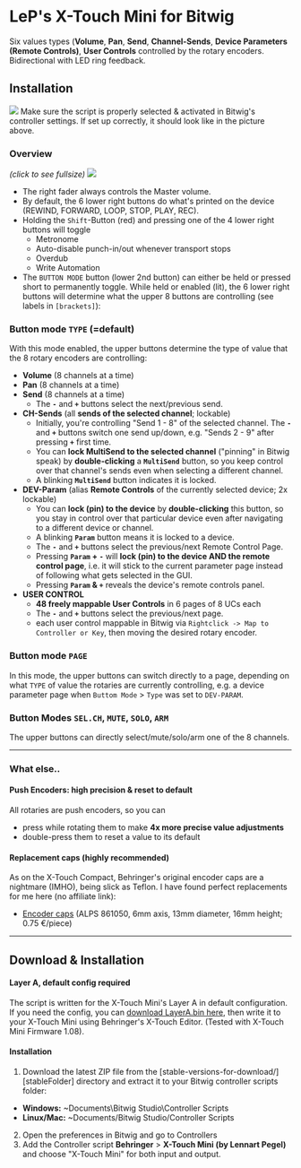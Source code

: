 # LeP's X-Touch Mini for Bitwig

Six values types (**Volume**, **Pan**, **Send**, **Channel-Sends**, **Device Parameters (Remote Controls)**, **User Controls** 
controlled by the rotary encoders. Bidirectional with LED ring feedback.

## Installation

[![][setupImage]][setupImage]
Make sure the script is properly selected & activated in Bitwig's controller settings.
If set up correctly, it should look like in the picture above. 

### Overview
_(click to see fullsize)_
[![][overviewImage]][overviewImage]

* The right fader always controls the Master volume.
* By default, the 6 lower right buttons do what's printed on the device (REWIND, FORWARD, LOOP, STOP, PLAY, REC).
* Holding the `Shift`-Button (red) and pressing one of the 4 lower right buttons will toggle
  * Metronome
  * Auto-disable punch-in/out whenever transport stops 
  * Overdub
  * Write Automation
* The `BUTTON MODE` button (lower 2nd button) can either be held or pressed short to permanently toggle. 
   While held or enabled (lit), the 6 lower right buttons will determine what the upper 8 buttons 
   are controlling (see labels in `[brackets]`):

### Button mode `TYPE` (=default)
With this mode enabled, the upper buttons determine the type of value that the 8 rotary encoders are controlling:
* **Volume** (8 channels at a time)
* **Pan** (8 channels at a time)
* **Send** (8 channels at a time)
  - The **`-`** and **`+`** buttons select the next/previous send.
* **CH-Sends** (all **sends of the selected channel**; lockable)
  - Initially, you're controlling "Send 1 - 8" of the selected channel. The **`-`** and **`+`** buttons switch 
    one send up/down, e.g. "Sends 2 - 9" after pressing **`+`** first time.
  - You can **lock MultiSend to the selected channel** ("pinning" in Bitwig speak) by **double-clicking** a 
    **`MultiSend`** button, so you keep control over that channel's sends even when selecting a different channel.
  - A blinking **`MultiSend`** button indicates it is locked.
* **DEV-Param** (alias **Remote Controls** of the currently selected device; 2x lockable)
  - You can **lock (pin) to the device** by **double-clicking** this button, so you stay in control over that particular device even after navigating to a different device or channel.
  - A blinking **`Param`** button means it is locked to a device.
  - The **`-`** and **`+`** buttons select the previous/next Remote Control Page.
  - Pressing **`Param` + `-`** will **lock (pin) to the device AND the remote control page**, 
    i.e. it will stick to the current parameter page instead of following what gets selected in the GUI.
  - Pressing **`Param` & `+`** reveals the device's remote controls panel.
* **USER CONTROL**
  - **48 freely mappable User Controls** in 6 pages of 8 UCs each
  - The **`-`** and **`+`** buttons select the previous/next page.
  - each user control mappable in Bitwig via `Rightclick -> Map to Controller or Key`, then moving the desired rotary encoder.

### Button mode `PAGE`
In this mode, the upper buttons can switch directly to a page, depending on what `TYPE` of value the rotaries 
are currently controlling, e.g. a device parameter page when `Buttom Mode` > `Type` was set to `DEV-PARAM`.

### Button Modes `SEL.CH`, `MUTE`, `SOLO`, `ARM`
The upper buttons can directly select/mute/solo/arm one of the 8 channels.

---

### What else..

#### Push Encoders: high precision & reset to default
All rotaries are push encoders, so you can
- press while rotating them to make **4x more precise value adjustments**
- double-press them to reset a value to its default


#### Replacement caps (highly recommended)
As on the X-Touch Compact, Behringer's original encoder caps are a nightmare (IMHO), being slick as Teflon. 
I have found perfect replacements for me here (no affiliate link):
- [Encoder caps](https://www.reichelt.de/Potiknoepfe/KNOPF-13-164B/3/index.html?ACTION=3&LA=517&ARTICLE=73963&GROUPID=3139) 
  (ALPS 861050, 6mm axis, 13mm diameter, 16mm height; 0.75 €/piece)

----
## Download & Installation <a name="dlinstall"></a>
#### Layer A, default config required

The script is written for the X-Touch Mini's Layer A in default configuration. 
If you need the config, you can [download LayerA.bin here](https://raw.githubusercontent.com/justlep/bitwig/master/doc/Behringer%20X-Touch%20Mini/Layer%20A.bin), then write it to your X-Touch Mini using Behringer's X-Touch Editor.
(Tested with X-Touch Mini Firmware 1.08).

#### Installation

1.  Download the latest ZIP file from the [stable-versions-for-download/][stableFolder] directory and extract it to your Bitwig controller scripts folder:
  * **Windows:** ~Documents\Bitwig Studio\Controller Scripts
  * **Linux/Mac:** ~Documents/Bitwig Studio/Controller Scripts
2.  Open the preferences in Bitwig and go to Controllers
3.  Add the Controller script **Behringer** > **X-Touch Mini (by Lennart Pegel)** and choose "X-Touch Mini" for both input and output.


[setupImage]: https://raw.githubusercontent.com/justlep/bitwig/master/doc/Behringer%20X-Touch%20Mini/img/controller-setting.jpg
[overviewImage]: https://raw.githubusercontent.com/justlep/bitwig/master/doc/Behringer%20X-Touch%20Mini/img/total.jpg
